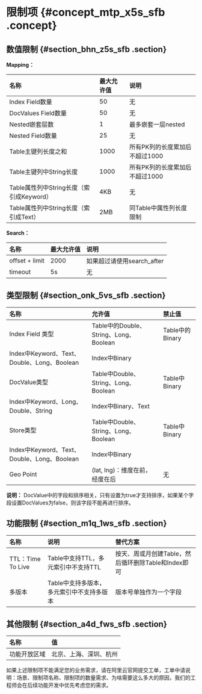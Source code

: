# 限制项 {#concept_mtp_x5s_sfb .concept}

## 数值限制 {#section_bhn_z5s_sfb .section}

**Mapping：**

|名称|最大允许值|说明|
|:-|:----|:-|
|Index Field数量|50|无|
|DocValues Field数量|50|无|
|Nested嵌套层数|1|最多嵌套一层nested|
|Nested Field数量|25|无|
|Table主键列长度之和|1000|所有PK列的长度累加后不超过1000|
|Table主键列中String长度|1000|所有PK列的长度累加后不超过1000|
|Table属性列中String长度（索引成Keyword）|4KB|无|
|Table属性列中String长度（索引成Text）|2MB|同Table中属性列长度限制|

**Search：**

|名称|最大允许值|说明|
|:-|:----|:-|
|offset + limit|2000|如果超过请使用search\_after|
|timeout|5s|无|

## 类型限制 {#section_onk_5vs_sfb .section}

|名称|允许值|禁止值|
|:-|:--|:--|
|Index Field 类型|Table中的Double、String、Long、Boolean|Table中的Binary|
|Index中Keyword、Text、Double、Long、Boolean|Index中Binary|
|DocValue类型|Table中Double、String、Long、Boolean|Table中Binary|
|Index中Keyword、Long、Double、String|Index中Binary、Text|
|Store类型|Table中Double、String、Long、Boolean|Table中Binary|
|Index中Keyword、Text、Double、Long、Boolean|Index中Binary|
|Geo Point|\(lat, lng\)：维度在前，经度在后|无|

**说明：** DocValue中的字段和排序相关，只有设置为true才支持排序，如果某个字段设置DocValues为false，则该字段不能再进行排序。

## 功能限制 {#section_m1q_1ws_sfb .section}

|名称|说明|替代方案|
|:-|:-|:---|
|TTL：Time To Live|Table中支持TTL，多元索引中不支持TTL|按天、周或月创建Table，然后循环删除Table和Index即可|
|多版本|Table中支持多版本，多元索引中不支持多版本|版本号单独作为一个字段|

## 其他限制 {#section_a4d_fws_sfb .section}

|名称|值|
|:-|:-|
|功能开放区域|北京、上海、深圳、杭州|

如果上述限制项不能满足您的业务需求，请在阿里云官网提交工单，工单中请说明：场景、限制项名称、限制项的数量需求、为啥需要这么多大的原因，我们的工程师会在后续功能开发中优先考虑您的需求。


